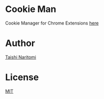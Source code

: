# Cookie Man

Cookie Manager for Chrome Extensions
[here](https://chrome.google.com/webstore/detail/cookie-man/hocmdfhjbhdgbfbkknpnindlbhaalmbe)


# Author

[Taishi Naritomi](https://github.com/taishinaritomi)

# License

[MIT](https://github.com/taishinaritomi/cookie-man/blob/main/LICENSE)
